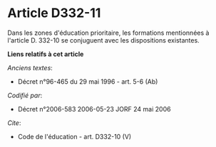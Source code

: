 # Article D332-11

Dans les zones d'éducation prioritaire, les formations mentionnées à l'article D. 332-10 se conjuguent avec les dispositions
existantes.

**Liens relatifs à cet article**

_Anciens textes_:

  - Décret n°96-465 du 29 mai 1996 - art. 5-6 (Ab)

_Codifié par_:

  - Décret n°2006-583 2006-05-23 JORF 24 mai 2006

_Cite_:

  - Code de l'éducation - art. D332-10 (V)
